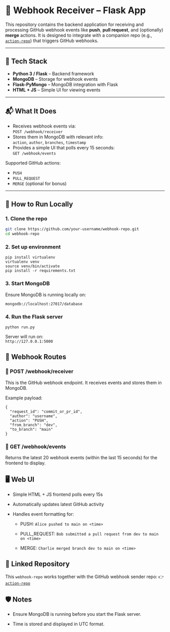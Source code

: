 # 📡 Webhook Receiver – Flask App

This repository contains the backend application for receiving and processing GitHub webhook events like **push**, **pull request**, and (optionally) **merge** actions. It is designed to integrate with a companion repo (e.g., [`action-repo`](https://github.com/your-username/action-repo)) that triggers GitHub webhooks.

---

## 🔧 Tech Stack

- **Python 3 / Flask** – Backend framework
- **MongoDB** – Storage for webhook events
- **Flask-PyMongo** – MongoDB integration with Flask
- **HTML + JS** – Simple UI for viewing events

---

## 📬 What It Does

- Receives webhook events via:  
  `POST /webhook/receiver`
- Stores them in MongoDB with relevant info:  
  `action`, `author`, `branches`, `timestamp`
- Provides a simple UI that polls every 15 seconds:  
  `GET /webhook/events`

Supported GitHub actions:
- `PUSH`
- `PULL_REQUEST`
- `MERGE` (optional for bonus)

---

## 🚀 How to Run Locally

### 1. Clone the repo

```bash
git clone https://github.com/your-username/webhook-repo.git
cd webhook-repo  
```

### 2. Set up environment
```
pip install virtualenv
virtualenv venv
source venv/bin/activate
pip install -r requirements.txt
```

### 3. Start MongoDB
Ensure MongoDB is running locally on:
``` 
mongodb://localhost:27017/database 
```
### 4. Run the Flask server
```
python run.py
```
Server will run on:  
`http://127.0.0.1:5000`

## 🔁 Webhook Routes
### 🔹 POST /webhook/receiver
This is the GitHub webhook endpoint. It receives events and stores them in MongoDB.

Example payload:
```
{
  "request_id": "commit_or_pr_id",
  "author": "username",
  "action": "PUSH",
  "from_branch": "dev",
  "to_branch": "main"
}

```
### 🔹 GET /webhook/events
Returns the latest 20 webhook events (within the last 15 seconds) for the frontend to display.

## 🖥️ Web UI
- Simple HTML + JS frontend polls every 15s

- Automatically updates latest GitHub activity

- Handles event formatting for:

    - PUSH: `Alice pushed to main on <time>`

    - PULL_REQUEST: `Bob submitted a pull request from dev to main on <time>`

    - MERGE: `Charlie merged branch dev to main on <time>`

## 📎 Linked Repository
This `webhook-repo` works together with the GitHub webhook sender repo:
👉 [`action-repo`](https://github.com/AravindSG1/assignment-action-repo)

## 🛡️ Notes
- Ensure MongoDB is running before you start the Flask server.

- Time is stored and displayed in UTC format.